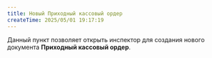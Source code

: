 ```yaml
---
title: Новый Приходный кассовый ордер
createTime: 2025/05/01 19:17:19
---
```

Данный пункт позволяет открыть инспектор для создания нового документа **Приходный кассовый ордер**.